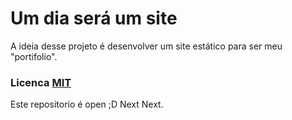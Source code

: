 # Um dia será um site

A ideia desse projeto é desenvolver um site estático para ser meu "portifolio".
<br>

### Licenca [MIT](https://github.com/Logikoz/me/branches/master/LICENCE/)
Este repositorio é open ;D Next Next.
